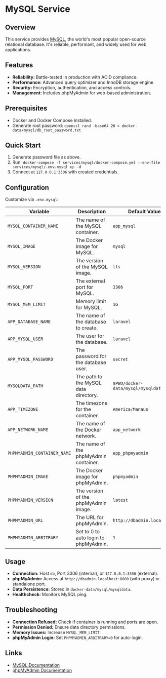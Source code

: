 # MySQL Service

## Overview
This service provides [MySQL](https://www.mysql.com/), the world's most popular open-source relational database. It's reliable, performant, and widely used for web applications.

## Features
- **Reliability:** Battle-tested in production with ACID compliance.
- **Performance:** Advanced query optimizer and InnoDB storage engine.
- **Security:** Encryption, authentication, and access controls.
- **Management:** Includes phpMyAdmin for web-based administration.

## Prerequisites
- Docker and Docker Compose installed.
- Generate root password: `openssl rand -base64 20 > docker-data/mysql/db_root_password.txt`

## Quick Start
1. Generate password file as above.
2. Run: `docker-compose -f services/mysql/docker-compose.yml --env-file services/mysql/.env.mysql up -d`
3. Connect at `127.0.0.1:3306` with created credentials.

## Configuration
Customize via `.env.mysql`:

| Variable                    | Description                                       | Default Value         |
| --------------------------- | ------------------------------------------------- | --------------------- |
| `MYSQL_CONTAINER_NAME`      | The name of the MySQL container.                  | `app_mysql`           |
| `MYSQL_IMAGE`               | The Docker image for MySQL.                       | `mysql`               |
| `MYSQL_VERSION`             | The version of the MySQL image.                   | `lts`                 |
| `MYSQL_PORT`                | The external port for MySQL.                      | `3306`                |
| `MYSQL_MEM_LIMIT`           | Memory limit for MySQL.                           | `1G`                  |
| `APP_DATABASE_NAME`         | The name of the database to create.               | `laravel`             |
| `APP_MYSQL_USER`            | The user for the database.                        | `laravel`             |
| `APP_MYSQL_PASSWORD`        | The password for the database user.               | `secret`              |
| `MYSQLDATA_PATH`            | The path to the MySQL data directory.             | `$PWD/docker-data/mysql/mysqldata` |
| `APP_TIMEZONE`              | The timezone for the container.                   | `America/Manaus`      |
| `APP_NETWORK_NAME`          | The name of the Docker network.                   | `app_network`         |
| `PHPMYADMIN_CONTAINER_NAME` | The name of the phpMyAdmin container.             | `app_phpmyadmin`      |
| `PHPMYADMIN_IMAGE`          | The Docker image for phpMyAdmin.                  | `phpmyadmin`          |
| `PHPMYADMIN_VERSION`        | The version of the phpMyAdmin image.              | `latest`              |
| `PHPMYADMIN_URL`            | The URL for phpMyAdmin.                           | `http://dbadmin.localhost/` |
| `PHPMYADMIN_ARBITRARY`      | Set to 0 to auto login to phpMyAdmin.             | `1`                   |

## Usage
- **Connection:** Host `db`, Port 3306 (internal), or `127.0.0.1:3306` (external).
- **phpMyAdmin:** Access at `http://dbadmin.localhost:8000` (with proxy) or standalone port.
- **Data Persistence:** Stored in `docker-data/mysql/mysqldata`.
- **Healthcheck:** Monitors MySQL ping.

## Troubleshooting
- **Connection Refused:** Check if container is running and ports are open.
- **Permission Denied:** Ensure data directory permissions.
- **Memory Issues:** Increase `MYSQL_MEM_LIMIT`.
- **phpMyAdmin Login:** Set `PHPMYADMIN_ARBITRARY=0` for auto-login.

## Links
- [MySQL Documentation](https://dev.mysql.com/doc/)
- [phpMyAdmin Documentation](https://docs.phpmyadmin.net/en/latest/)